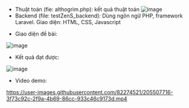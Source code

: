- Thuật toán (fie: althogrim.php): kết quả thuật toán ![image](https://user-images.githubusercontent.com/82274521/205506973-1e9120e9-e32f-477b-9e44-d039aa1e588e.png)
- Backend (file: testZenS_backend): Dùng ngôn ngữ PHP, framework Laravel. Giao diện: HTML, CSS, Javascript

+ Giao diện đề bài:

![image](https://user-images.githubusercontent.com/82274521/205507127-c1953c69-79dc-42b3-aade-683bbba85c9f.png)
+ Kết quả đạt được:

![image](https://user-images.githubusercontent.com/82274521/205507154-da007ad3-a4f0-4909-850e-a31937e32fe1.png)
+ Video demo:

https://user-images.githubusercontent.com/82274521/205507716-3f73c92c-2f9a-4b69-86cc-933c46c9173d.mp4




 

